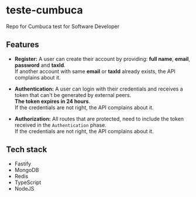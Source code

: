 # teste-cumbuca
Repo for Cumbuca test for Software Developer

## Features
- **Register:** A user can create their account by providing: **full name**, **email**, **password** and **taxId**.  
If another account with same **email** or **taxId** already exists, the API complains about it.

- **Authentication:** A user can login with their credentials and receives a token that can't be generated by external peers.  
**The token expires in 24 hours**.  
If the credentials are not right, the API complains about it.

- **Authorization:** All routes that are protected, need to include the token received in the `Authentication` phase.  
If the credentials are not right, the API complains about it.

## Tech stack
- Fastify
- MongoDB
- Redis
- TypeScript
- NodeJS
